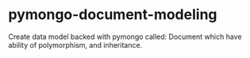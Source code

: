 # pymongo-document-modeling
Create data model backed with pymongo called: Document which have ability of polymorphism, and inheritance.
